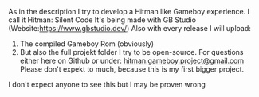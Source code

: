 As in the description I try to develop a Hitman like Gameboy experience.
I call it Hitman: Silent Code
It's being made with GB Studio (Website:https://www.gbstudio.dev/)
Also with every release I will upload:
1. The compiled Gameboy Rom (obviously)
2. But also the full projekt folder
I try to be open-source. For questions either here on Github or under: hitman.gameboy.project@gmail.com
Please don't expekt to much, because this is my first bigger project.

I don't expect anyone to see this but I may be proven wrong
